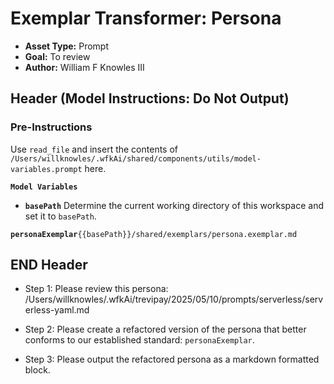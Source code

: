 # Exemplar Transformer: Persona

*   **Asset Type:** Prompt
*   **Goal:** To review
*   **Author:** William F Knowles III

## Header (Model Instructions: Do Not Output)

### Pre-Instructions
Use `read_file` and insert the contents of `/Users/willknowles/.wfkAi/shared/components/utils/model-variables.prompt` here.

**`Model Variables`**
*   **`basePath`** Determine the current working directory of this workspace and set it to `basePath`.

**`personaExemplar`**`{{basePath}}/shared/exemplars/persona.exemplar.md`

## END Header ##

* Step 1: Please review this persona: /Users/willknowles/.wfkAi/trevipay/2025/05/10/prompts/serverless/serverless-yaml.md

* Step 2: Please create a refactored version of the persona that better conforms to our established standard: `personaExemplar`.

* Step 3: Please output the refactored persona as a markdown formatted block.